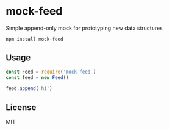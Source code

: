 # mock-feed

Simple append-only mock for prototyping new data structures

```
npm install mock-feed
```

## Usage

``` js
const Feed = require('mock-feed')
const feed = new Feed()

feed.append('hi')
```

## License

MIT
